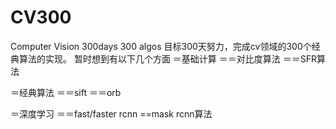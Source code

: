 # CV300
Computer Vision 300days 300 algos
目标300天努力，完成cv领域的300个经典算法的实现。
暂时想到有以下几个方面
＝基础计算
＝＝对比度算法
＝＝SFR算法

＝经典算法
＝＝sift
＝＝orb

＝深度学习
＝＝fast/faster rcnn
==mask rcnn算法
